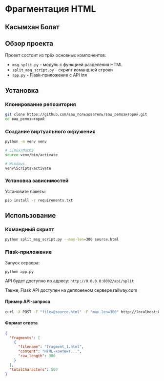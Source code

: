 # Фрагментация HTML
## Касымхан Болат

## Обзор проекта
Проект состоит из трёх основных компонентов:
- `msg_split.py` - модуль с функцией разделения HTML
- `split_msg_script.py` - скрипт командной строки
- `app.py` - Flask-приложение с API lля 

## Установка

### Клонирование репозитория
```bash
git clone https://github.com/ваш_пользователь/ваш_репозиторий.git
cd ваш_репозиторий
```

### Создание виртуального окружения
```bash
python -m venv venv

# Linux/MacOS
source venv/bin/activate

# Windows
venv\Scripts\activate
```

### Установка зависимостей

Установите пакеты:
```bash
pip install -r requirements.txt
```

## Использование

### Командный скрипт
```bash
python split_msg_script.py --max-len=300 source.html
```

### Flask-приложение
Запуск сервера:
```bash
python app.py
```

API будет доступно по адресу: `http://0.0.0.0:8002/api/split`

Также, Flask API доступен на деплоееном сервере railway.com

#### Пример API-запроса
```bash
curl -X POST -F "file=@source.html" -F "max_len=300" http://localhost:8002/api/split
```

#### Формат ответа
```json
{
  "fragments": [
    {
      "filename": "fragment_1.html",
      "content": "HTML-контент...",
      "raw_length": 300
    }
  ],
  "totalCharacters": 500
}
```
